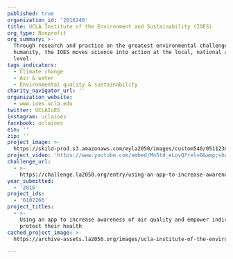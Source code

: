 ```yaml
---
published: true
organization_id: '2016240'
title: UCLA Institute of the Environment and Sustainability (IOES)
org_type: Nonprofit
org_summary: >-
  Through research and practice on the greatest environmental challenges facing
  humanity, the IOES moves science into action at the local, national and global
  level.
tags_indicators:
  - Climate change
  - Air & water
  - Environmental quality & sustainability
charity_navigator_url: ''
organization_website:
  - www.ioes.ucla.edu
twitter: UCLAIoES
instagram: uclaioes
facebook: uclaioes
ein: ''
zip: ''
project_image: >-
  https://skild-prod.s3.amazonaws.com/myla2050/images/custom540/0511230265741-team91.PNG
project_video: 'https://www.youtube.com/embed/MnStd_eLovQ?rel=0&amp;showinfo=0'
challenge_url:
  - >-
    https://challenge.la2050.org/entry/using-an-app-to-increase-awareness-of-air-quality-and-empower-individuals-to-protect-their-health
year_submitted:
  - '2016'
project_ids:
  - '6102266'
project_titles:
  - >-
    Using an app to increase awareness of air quality and empower individuals to
    protect their health
cached_project_image: >-
  https://archive-assets.la2050.org/images/ucla-institute-of-the-environment-and-sustainability-ioes/skild-prod.s3.amazonaws.com/myla2050/images/custom540/0511230265741-team91.PNG

---
```

